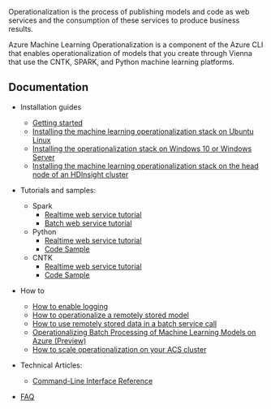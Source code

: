 Operationalization is the process of publishing models and code as web services and the consumption of these services to produce business results.

Azure Machine Learning Operationalization is a component of the Azure CLI that enables operationalization of models that you create through Vienna that use the CNTK, SPARK, and Python machine learning platforms.

## Documentation

* Installation guides
    * [Getting started](documentation/getting-started.md)
    * [Installing the machine learning operationalization stack on Ubuntu Linux](documentation/install-on-ubuntu-linux.md)
    * [Installing the operationalization stack on Windows 10 or Windows Server](documentation/install-on-windows.md)
    * [Installing the machine learning operationalization stack on the head node of an HDInsight cluster](documentation/install-on-hd-insight-cluster.md) 

* Tutorials and samples: 
    * Spark
        * [Realtime web service tutorial](samples/spark/tutorials/realtime/realtimewebservices.ipynb)
        * [Batch web service tutorial](samples/spark/tutorials/batch/batchwebservices.ipynb)
    * Python
        * [Realtime web service tutorial](samples/python/tutorials/realtime/)
        * [Code Sample](samples/python/tutorials/Sample%20C%23%20Client%20App/CLIClientConsoleApp)
    * CNTK
        * [Realtime web service tutorial](samples/cntk/tutorials/realtime/image_classification.md)
        * [Code Sample](samples/cntk/codesamples/imageclassification)

* How to
    * [How to enable logging](documentation/how-to-enable-logging.md)
    * [How to operationalize a remotely stored model](documentation/operationalize-remotely-stored-model.md)
    * [How to use remotely stored data in a batch service call](documentation/how-to-use-remotely-stored-data-in-batch.md)
    * [Operationalizing Batch Processing of Machine Learning Models on Azure (Preview)](documentation/batch-processing.md)
    * [How to scale operationalization on your ACS cluster](documentation/how-to-scale.md)

* Technical Articles:
    * [Command-Line Interface Reference](documentation/aml-cli-reference.md)

* [FAQ](documentation/aml-cli-faq.md)